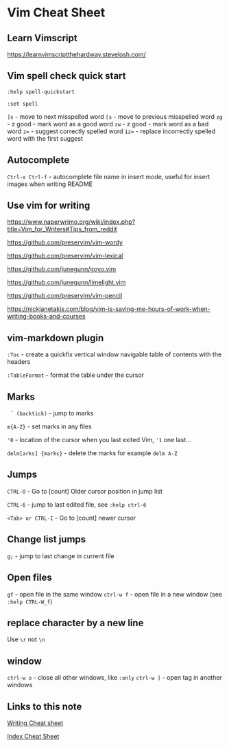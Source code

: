 # Vim Cheat Sheet

## Learn Vimscript

https://learnvimscriptthehardway.stevelosh.com/

## Vim spell check quick start

`:help spell-quickstart`

`:set spell`

`]s`  - move to next misspelled word
`[s`  - move to previous misspelled word
`zg`  - z good - mark word as a good word
`zw`  - z good - mark word as a bad word
`z=`  - suggest correctly spelled word
`1z=` - replace incorrectly spelled word with the first suggest

## Autocomplete

`Ctrl-x Ctrl-f` - autocomplete file name in insert mode, useful for insert images when writing README

## Use vim for writing

https://www.naperwrimo.org/wiki/index.php?title=Vim_for_Writers#Tips_from_reddit

https://github.com/preservim/vim-wordy

https://github.com/preservim/vim-lexical

https://github.com/junegunn/goyo.vim

https://github.com/junegunn/limelight.vim

https://github.com/preservim/vim-pencil

https://nickjanetakis.com/blog/vim-is-saving-me-hours-of-work-when-writing-books-and-courses

## vim-markdown plugin

`:Toc` - create a quickfix vertical window navigable table of contents with the headers

`:TableFormat` - format the table under the cursor

## Marks

`` ` (backtick)`` - jump to marks

`m{A-Z}` - set marks in any files

`'0` - location of the cursor when you last exited Vim, `'1` one last...

`delm[arks] {marks}` - delete the marks for example `delm A-Z`

## Jumps

`CTRL-O` - Go to [count] Older cursor position in jump list

`CTRL-6` - jump to last edited file, see `:help ctrl-6`

`<Tab> or CTRL-I` - Go to [count] newer cursor

## Change list jumps

`g;` - jump to last change in current file

## Open files

`gf` - open file in the same window
`ctrl-w f` - open file in a new window (see `:help CTRL-W_f`)

## replace character by a new line

Use `\r` not `\n`

## window

`ctrl-w o` - close all other windows, like `:only`
`ctrl-w ]` - open tag in another windows

## Links to this note

[Writing Cheat sheet](cheat-sheet-writing.md)

[Index Cheat Sheet](index-cheat-sheet.md)

